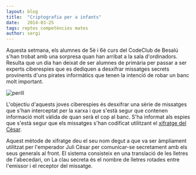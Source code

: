 ```yaml
---
layout: blog
title:  "Criptografia per a infants"
date:   2014-03-25 
tags: reptes competències mates
author: sergi
---
```


Aquesta setmana, els alumnes de 5è i 6è curs del CodeClub de Besalú s'han trobat amb una sorpresa quan han arribat a la sala d'ordinadors. Resulta que un dia han deixat de ser alumnes de primària per passar a ser experts ciberespies que es dediquen a desxifrar missatges secrets provinents d'uns pirates informàtics que tenen la intenció de robar un banc molt important. 

![perill](http://localhost:4000/blog/images_blog/hackers_scaled.png)

L'objectiu d'aquests joves ciberespies és desxifrar una sèrie de missatges que s'han interceptat per la xarxa i que s'està segur que contenen informació molt vàlida de quan serà el cop al banc. S'ha informat als espies que s'està segur que els missatges s'han codificat utilitzant el [xifratge del Cèsar](http://en.wikipedia.org/wiki/Caesar_cipher). 

Aquest mètode de xifratge deu el seu nom degut a que va ser àmpliament utilitzat per l'emperador Juli Cèsar per comunicar-se secretament amb els seus generals al front. El sistema consisteix en una translació de les lletres de l'abecedari, on La clau secreta és el nombre de lletres rotades entre l'emissor i el receptor del missatge.

